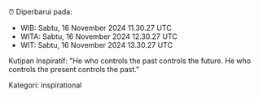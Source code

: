 ⏰ Diperbarui pada:
- WIB: Sabtu, 16 November 2024 11.30.27 UTC
- WITA: Sabtu, 16 November 2024 12.30.27 UTC
- WIT: Sabtu, 16 November 2024 13.30.27 UTC

Kutipan Inspiratif:
"He who controls the past controls the future. He who controls the present controls the past."


Kategori: inspirational

